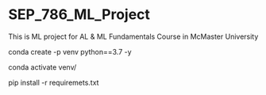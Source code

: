 # SEP_786_ML_Project
This is ML project for AL &amp; ML Fundamentals Course in McMaster University

conda create -p venv python==3.7 -y

conda activate venv/

pip install -r requiremets.txt
